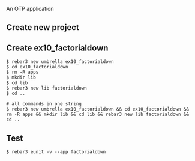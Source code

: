 An OTP application

Create new project
----	
Create ex10_factorialdown
----	
	$ rebar3 new umbrella ex10_factorialdown
	$ cd ex10_factorialdown
	$ rm -R apps
	$ mkdir lib
	$ cd lib
	$ rebar3 new lib factorialdown
	$ cd ..
	
	# all commands in one string
	$ rebar3 new umbrella ex10_factorialdown && cd ex10_factorialdown && rm -R apps && mkdir lib && cd lib && rebar3 new lib factorialdown && cd ..

Test
-----
	$ rebar3 eunit -v --app factorialdown
	